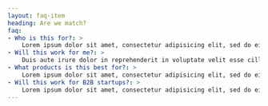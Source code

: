 ```yaml
---
layout: faq-item
heading: Are we match?
faq:
- Who is this for?: >
    Lorem ipsum dolor sit amet, consectetur adipisicing elit, sed do eiusmod tempor incididunt ut labore et dolore magna aliqua.
- Will this work for me?: >
    Duis aute irure dolor in reprehenderit in voluptate velit esse cillum dolore eu fugiat nulla pariatur. Excepteur sint occaecat cupidatat non proident.
- What products is this best for?: >
    Lorem ipsum dolor sit amet, consectetur adipisicing elit, sed do eiusmod tempor incididunt ut labore et dolore magna aliqua. Excepteur sint occaecat cupidatat non proident, sunt in culpa qui officia deserunt mollit anim id est laborum.
- Will this work for B2B startups?: >
    Lorem ipsum dolor sit amet, consectetur adipisicing elit, sed do eiusmod tempor incididunt ut labore et dolore magna aliqua.
---
```

